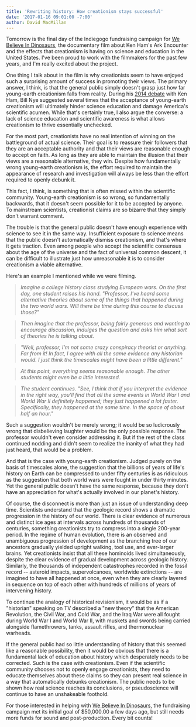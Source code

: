 ```yaml
---
title: 'Rewriting history: How creationism stays successful'
date: '2017-01-16 09:01:00 -7:00'
author: David MacMillan
---
```


Tomorrow is the final day of the Indiegogo fundraising campaign for [We Believe In Dinosaurs](https://www.indiegogo.com/projects/we-believe-in-dinosaurs-science/), the documentary film about Ken Ham's Ark Encounter and the effects that creationism is having on science and education in the United States. I've been proud to work with the filmmakers for the past few years, and I'm really excited about the project.

One thing I talk about in the film is why creationists seem to have enjoyed such a surprising amount of success in promoting their views. The primary answer, I think, is that the general public simply doesn't grasp just how far young-earth creationism falls from reality. During his [2014 debate](https://pandasthumb.org/archives/2014/01/former-creation.html) with Ken Ham, Bill Nye suggested several times that the acceptance of young-earth creationism will ultimately hinder science education and damage America's scientific acumen. While that's certainly true, I also argue the converse: a lack of science education and scientific awareness is what allows creationism to thrive essentially unchecked.
<!---more--->
For the most part, creationists have no real intention of winning on the battleground of actual science. Their goal is to reassure their followers that they are an acceptable authority and that their views are reasonable enough to accept on faith. As long as they are able to maintain the illusion that their views are a reasonable alternative, they win. Despite how fundamentally wrong young-earth creationism is, the effort required to maintain the appearance of research and investigation will always be less than the effort required to openly debunk it.

This fact, I think, is something that is often missed within the scientific community. Young-earth creationism is so wrong, so fundamentally backwards, that it doesn't seem possible for it to be accepted by anyone. To mainstream scientists, creationist claims are so bizarre that they simply don't warrant comment.

The trouble is that the general public doesn't have enough experience with science to see it in the same way. Insufficient exposure to science means that the public doesn't automatically dismiss creationism, and that's where it gets traction. Even among people who accept the scientific consensus about the age of the universe and the fact of universal common descent, it can be difficult to illustrate just how unreasonable it is to consider creationism a viable alternative.

Here's an example I mentioned while we were filming.

> *Imagine a college history class studying European wars. On the first day, one student raises his hand. "Professor, I've heard some alternative theories about some of the things that happened during the two world wars. Will there be time during this course to discuss those?"*

> *Then imagine that the professor, being fairly generous and wanting to encourage discussion, indulges the question and asks him what sort of theories he is talking about.*

> *"Well, professor, I'm not some crazy conspiracy theorist or anything. Far from it! In fact, I agree with all the same evidence any historian would. I just think the timescales might have been a little different."*

> *At this point, everything seems reasonable enough. The other students might even be a little interested.*

> *The student continues. "See, I think that if you interpret the evidence in the right way, you'll find that all the same events in World War I and World War II definitely happened; they just happened a lot faster. Specifically, they happened at the same time. In the space of about half an hour."*

Such a suggestion wouldn't be merely wrong; it would be so ludicrously wrong that disbelieving laughter would be the only possible response. The professor wouldn't even consider addressing it. But if the rest of the class continued nodding and didn't seem to realize the inanity of what they had just heard, that would be a problem. 

And that is the case with young-earth creationism. Judged purely on the basis of timescales alone, the suggestion that the billions of years of life's history on Earth can be compressed to under fifty centuries is as ridiculous as the suggestion that both world wars were fought in under thirty minutes. Yet the general public doesn't have the same response, because they don't have an appreciation for what's actually involved in our planet's history.

Of course, the disconnect is more than just an issue of understanding deep time. Scientists understand that the geologic record shows a dramatic progression in the history of our world. There is clear evidence of numerous and distinct ice ages at intervals across hundreds of thousands of centuries, something creationists try to compress into a single 200-year period. In the regime of human evolution, there is an observed and unambiguous progression of development as the branching tree of our ancestors gradually yielded upright walking, tool use, and ever-larger brains. Yet creationists insist that all these hominoids lived simultaneously, despite the clear evidence of gradual development across geologic history. Similarly, the thousands of independent catastrophes recorded in the fossil record -- asteroid impacts, supervolcanoes, worldwide extinctions -- are imagined to have all happened at once, even when they are clearly layered in sequence on top of each other with hundreds of millions of years of intervening history.

To continue the analogy of historical revisionism, it would be as if a "historian" speaking on TV described a "new theory" that the American Revolution, the Civil War, and Cold War, and the Iraq War were all fought during World War I and World War II, with muskets and swords being carried alongside flamethrowers, tanks, assault rifles, and thermonuclear warheads. 

If the general public had so little understanding of history that this seemed like a reasonable possibility, then it would be obvious that there is a fundamental lack of education about history which desperately needs to be corrected. Such is the case with creationism. Even if the scientific community chooses not to openly engage creationists, they need to educate themselves about these claims so they can present real science in a way that automatically debunks creationism. The public needs to be shown how real science reaches its conclusions, or pseudoscience will continue to have an unshakeable foothold.

For those interested in helping with [We Believe In Dinosaurs](https://www.indiegogo.com/projects/we-believe-in-dinosaurs-science/), the fundraising campaign met its initial goal of $50,000.00 a few days ago, but still needs more funds for sound and post-production. Every bit counts!
